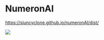 # NumeronAI

https://siuncyclone.github.io/numeronAI/dist/

![](https://i.gyazo.com/5146f4442c3371c86cb38635b815ad45.png)

